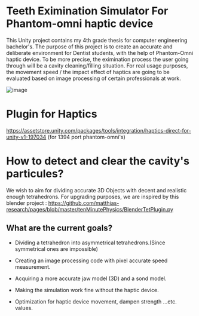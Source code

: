 
# Teeth Eximination Simulator For Phantom-omni haptic device

This Unity project contains my 4th grade thesis for computer engineering bachelor's. The purpose of this project is to create an accurate and deliberate environment for Dentist students, with the help of Phantom-Omni haptic device. To be more precise, the eximination process the user going through will be a cavity cleaning/filling situation. For real usage purposes, the movement speed / the impact effect of haptics are going to be evaluated based on image processing of certain professionals at work. 

![image](https://github.com/hyphesus/TeethSim/assets/72172084/d0527fe1-b4fb-4277-a955-8202e33af42b)


# Plugin for Haptics

https://assetstore.unity.com/packages/tools/integration/haptics-direct-for-unity-v1-197034
(for 1394 port phantom-omni's)

# How to detect and clear the cavity's particules?

We wish to aim for dividing accurate 3D Objects with decent and realistic enough tetrahedrons. For upgrading purposes, we are inspired by this blender project : https://github.com/matthias-research/pages/blob/master/tenMinutePhysics/BlenderTetPlugin.py



## What are the current goals?

- Dividing a tetrahedron into asymmetrical tetrahedrons.(Since symmetrical ones are impossible)

- Creating an image processing code with pixel accurate speed measurement.

- Acquiring a more accurate jaw model (3D) and a sond model.

- Making the simulation work fine without the haptic device.

- Optimization for haptic device movement, dampen strength ...etc. values.

  
